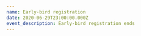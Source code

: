 ```yaml
---
name: Early-bird registration
date: 2020-06-29T23:00:00.000Z
event_description: Early-bird registration ends
---
```


